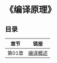 # 《编译原理》

## 目录

章节   | 链接
------ | ---
第01章 | [编译概述](https://github.com/GcsSloop/Note/blob/master/CompilerTheory/chapter_01.md)
